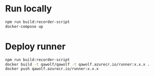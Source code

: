 # Run locally

```sh
npm run build:recorder-script
docker-compose up
```

# Deploy runner

```sh
npm run build:recorder-script
docker build -t qawolf/qawolf -t qawolf.azurecr.io/runner:x.x.x .
docker push qawolf.azurecr.io/runner:x.x.x
```
